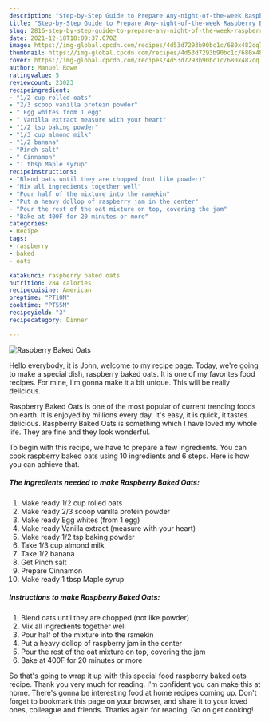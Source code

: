 ```yaml
---
description: "Step-by-Step Guide to Prepare Any-night-of-the-week Raspberry Baked Oats"
title: "Step-by-Step Guide to Prepare Any-night-of-the-week Raspberry Baked Oats"
slug: 2816-step-by-step-guide-to-prepare-any-night-of-the-week-raspberry-baked-oats
date: 2021-12-18T18:09:37.070Z
image: https://img-global.cpcdn.com/recipes/4d53d7293b90bc1c/680x482cq70/raspberry-baked-oats-recipe-main-photo.jpg
thumbnail: https://img-global.cpcdn.com/recipes/4d53d7293b90bc1c/680x482cq70/raspberry-baked-oats-recipe-main-photo.jpg
cover: https://img-global.cpcdn.com/recipes/4d53d7293b90bc1c/680x482cq70/raspberry-baked-oats-recipe-main-photo.jpg
author: Manuel Rowe
ratingvalue: 5
reviewcount: 23023
recipeingredient:
- "1/2 cup rolled oats"
- "2/3 scoop vanilla protein powder"
- " Egg whites from 1 egg"
- " Vanilla extract measure with your heart"
- "1/2 tsp baking powder"
- "1/3 cup almond milk"
- "1/2 banana"
- "Pinch salt"
- " Cinnamon"
- "1 tbsp Maple syrup"
recipeinstructions:
- "Blend oats until they are chopped (not like powder)"
- "Mix all ingredients together well"
- "Pour half of the mixture into the ramekin"
- "Put a heavy dollop of raspberry jam in the center"
- "Pour the rest of the oat mixture on top, covering the jam"
- "Bake at 400F for 20 minutes or more"
categories:
- Recipe
tags:
- raspberry
- baked
- oats

katakunci: raspberry baked oats 
nutrition: 284 calories
recipecuisine: American
preptime: "PT10M"
cooktime: "PT55M"
recipeyield: "3"
recipecategory: Dinner

---
```



![Raspberry Baked Oats](https://img-global.cpcdn.com/recipes/4d53d7293b90bc1c/680x482cq70/raspberry-baked-oats-recipe-main-photo.jpg)

Hello everybody, it is John, welcome to my recipe page. Today, we're going to make a special dish, raspberry baked oats. It is one of my favorites food recipes. For mine, I'm gonna make it a bit unique. This will be really delicious.

Raspberry Baked Oats is one of the most popular of current trending foods on earth. It is enjoyed by millions every day. It's easy, it is quick, it tastes delicious. Raspberry Baked Oats is something which I have loved my whole life. They are fine and they look wonderful.




To begin with this recipe, we have to prepare a few ingredients. You can cook raspberry baked oats using 10 ingredients and 6 steps. Here is how you can achieve that.

<!--inarticleads1-->

##### The ingredients needed to make Raspberry Baked Oats:

1. Make ready 1/2 cup rolled oats
1. Make ready 2/3 scoop vanilla protein powder
1. Make ready  Egg whites (from 1 egg)
1. Make ready  Vanilla extract (measure with your heart)
1. Make ready 1/2 tsp baking powder
1. Take 1/3 cup almond milk
1. Take 1/2 banana
1. Get Pinch salt
1. Prepare  Cinnamon
1. Make ready 1 tbsp Maple syrup




<!--inarticleads2-->

##### Instructions to make Raspberry Baked Oats:

1. Blend oats until they are chopped (not like powder)
1. Mix all ingredients together well
1. Pour half of the mixture into the ramekin
1. Put a heavy dollop of raspberry jam in the center
1. Pour the rest of the oat mixture on top, covering the jam
1. Bake at 400F for 20 minutes or more




So that's going to wrap it up with this special food raspberry baked oats recipe. Thank you very much for reading. I'm confident you can make this at home. There's gonna be interesting food at home recipes coming up. Don't forget to bookmark this page on your browser, and share it to your loved ones, colleague and friends. Thanks again for reading. Go on get cooking!
